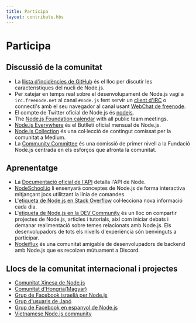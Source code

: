 ```yaml
---
title: Participa
layout: contribute.hbs
---
```


# Participa

## Discussió de la comunitat

* La [llista d'incidències de GitHub](https://github.com/nodejs/node/issues) és el lloc per discutir les característiques del nucli de Node.js.
* Per xatejar en temps real sobre el desenvolupament de Node.js vagi a `irc.freenode.net` al canal `#node.js` fent servir un [client d'IRC](https://es.wikipedia.org/wiki/Anexo:Clientes_IRC) o connecti's amb el seu navegador al canal usant [WebChat de freenode](https://webchat.freenode.net/#node.js).
* El compte de Twitter oficial de Node.js és [nodejs](https://twitter.com/nodejs).
* The [Node.js Foundation calendar](https://nodejs.org/calendar) with all public team meetings.
* [Node.js Everywhere](https://newsletter.nodejs.org) és el Butlletí oficial mensual de Node.js.
* [Node.js Collection](https://medium.com/the-node-js-collection) és una col·lecció de contingut comissat per la comunitat a Medium.
* La [Community Committee](https://github.com/nodejs/community-committee) és una comissió de primer nivell a la Fundació Node.js centrada en els esforços que afronta la comunitat.

## Aprenentatge

* La [Documentació oficial de l'API](https://nodejs.org/api/) detalla l'API de Node.
* [NodeSchool.io](https://nodeschool.io/) li ensenyarà conceptes de Node.js de forma interactiva mitjançant jocs utilitzant la línia de comandes.
* L'[etiqueta de Node.js en Stack Overflow](https://stackoverflow.com/questions/tagged/node.js) col·lecciona nova informació cada dia.
* L'[etiqueta de Node.js en la DEV Community](https://dev.to/t/node) és un lloc on compartir projectes de Node.js, articles i tutorials, així com iniciar debats i demanar realimentació sobre temes relacionats amb Node.js. Els desenvolupadors de tots els nivells d'experiència són benvinguts a participar.
* [Nodeiflux](https://discordapp.com/invite/vUsrbjd) és una comunitat amigable de desenvolupadors de backend amb Node.js que es recolzen mútuament a Discord.

## Llocs de la comunitat internacional i projectes

* [Comunitat Xinesa de Node.js](https://cnodejs.org/)
* [Comunitat d'Hongria(Magyar)](https://nodehun.blogspot.com/)
* [Grup de Facebook israelià per Node.js](https://www.facebook.com/groups/node.il/)
* [Grup d'usuaris de Japó](https://nodejs.jp/)
* [Grup de Facebook en espanyol de Node.js](https://www.facebook.com/groups/node.es/)
* [Vietnamese Node.js community](https://www.facebook.com/nodejs.vn/)
